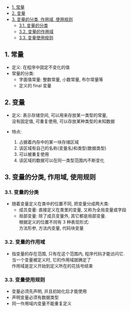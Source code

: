 <!-- TOC -->

- [1. 常量](#1-常量)
- [2. 变量](#2-变量)
- [3. 变量的分类, 作用域, 使用规则](#3-变量的分类-作用域-使用规则)
  - [3.1. 变量的分类](#31-变量的分类)
  - [3.2. 变量的作用域](#32-变量的作用域)
  - [3.3. 变量使用规则](#33-变量使用规则)

<!-- /TOC -->

## 1. 常量 
- 定义: 在程序中固定不变化的值        
- 常量的分类:  
  - 字面值常量: 整数常量, 小数常量, 布尔常量等
  - 定义的 final 变量

## 2. 变量
- 定义: 
  表示存储空间, 可以用来存放某一类型的常量,  
  没有固定值, 可重复使用, 可以存放某种类型的未知数据

- 特点:
  1. 占据着内存中的某一块存储区域
  2. 该区域有自己的名称(变量名)和类型(数据类型)
  3. 可以被重复使用
  4. 该区域的数据可以在同一类型范围内不断变化

## 3. 变量的分类, 作用域, 使用规则

### 3.1. 变量的分类
- 随着变量定义在类中的位置不同, 把变量分成两大类:
  - 成员变量: 直接定义在类里的变量, 又称为全局变量或字段
  - 局部变量: 除了成员变量外, 其它都是局部变量.  
    根据定义的位置不同有 3 种表现形式:  
    方法形参, 方法内变量, 代码块变量 

### 3.2. 变量的作用域
- 指变量的存在范围, 只有在这个范围内, 程序代码才能访问它.  
  当一个变量被定义时, 它的作用域就确定了  
  作用域是定义开始到定义所在的花括号结束

### 3.3. 变量使用规则
- 变量必须先声明, 并且初始化后才能使用
- 声明变量必须有数据类型
- 同一作用域内变量不能重复定义